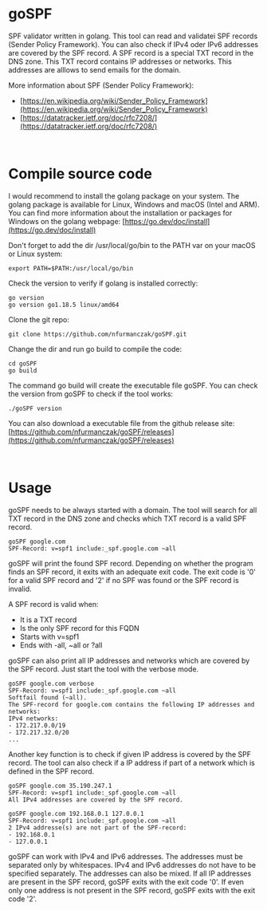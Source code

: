 # goSPF
SPF validator written in golang. This tool can read and validatei SPF records (Sender Policy Framework). You can also check if IPv4 oder IPv6 addresses are covered by the SPF record. A SPF record is a special TXT record in the DNS zone. This TXT record contains IP addresses or networks. This addresses are alllows to send emails for the domain. 

More information about SPF (Sender Policy Framework): 
- [https://en.wikipedia.org/wiki/Sender_Policy_Framework](https://en.wikipedia.org/wiki/Sender_Policy_Framework)
- [https://datatracker.ietf.org/doc/rfc7208/](https://datatracker.ietf.org/doc/rfc7208/)

<br>

# Compile source code 

I would recommend to install the golang package on your system. The golang package is available for Linux, Windows and macOS (Intel and ARM). You can find more information about the installation or packages for Windows on the golang webpage: [https://go.dev/doc/install](https://go.dev/doc/install)

Don't forget to add the dir /usr/local/go/bin to the PATH var on your macOS or Linux system: 

	export PATH=$PATH:/usr/local/go/bin

Check the version to verify if golang is installed correctly: 

	go version 
	go version go1.18.5 linux/amd64


Clone the git repo: 

	git clone https://github.com/nfurmanczak/goSPF.git

Change the dir and run go build to compile the code: 

	cd goSPF
	go build 

The command go build will create the executable file goSPF. You can check the version from goSPF to check if the tool works: 

	./goSPF version 

You can also download a executable file from the github release site: [https://github.com/nfurmanczak/goSPF/releases](https://github.com/nfurmanczak/goSPF/releases)

<br>

# Usage

goSPF needs to be always started with a domain. The tool will search for all TXT record in the DNS zone and checks which TXT record is a valid SPF record. 

	goSPF google.com
	SPF-Record: v=spf1 include:_spf.google.com ~all

goSPF will print the found SPF record. Depending on whether the program finds an SPF record, it exits with an adequate exit code. The exit code is '0' for a valid SPF record and '2' if no SPF was found or the SPF record is invalid. 

A SPF record is valid when: 
- It is a TXT record 
- Is the only SPF record for this FQDN 
- Starts with v=spf1
- Ends with -all, ~all or ?all

goSPF can also print all IP addresses and networks which are covered by the SPF record. Just start the tool with the verbose mode. 

	goSPF google.com verbose 
	SPF-Record: v=spf1 include:_spf.google.com ~all
	Softfail found (~all).
	The SPF-record for google.com contains the following IP addresses and networks:
	IPv4 networks:
	- 172.217.0.0/19
	- 172.217.32.0/20
	...

Another key function is to check if given IP address is covered by the SPF record. The tool can also check if a IP address if part of a network which is defined in the SPF record. 
 
	goSPF google.com 35.190.247.1             
	SPF-Record: v=spf1 include:_spf.google.com ~all
	All IPv4 addresses are covered by the SPF record.

	goSPF google.com 192.168.0.1 127.0.0.1         
	SPF-Record: v=spf1 include:_spf.google.com ~all
	2 IPv4 addresse(s) are not part of the SPF-record:
	- 192.168.0.1
	- 127.0.0.1

goSPF can work with IPv4 and IPv6 addresses. The addresses must be separated only by whitespaces. IPv4 and IPv6 addresses do not have to be specified separately. The addresses can also be mixed. If all IP addresses are present in the SPF record, goSPF exits with the exit code '0'. If even only one address is not present in the SPF record, goSPF exits with the exit code '2'. 
